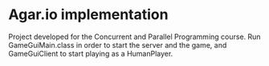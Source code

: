 # Agar.io implementation
Project developed for the Concurrent and Parallel Programming course. Run GameGuiMain.class in order to start the server and the game, and GameGuiClient to start playing as a HumanPlayer.
